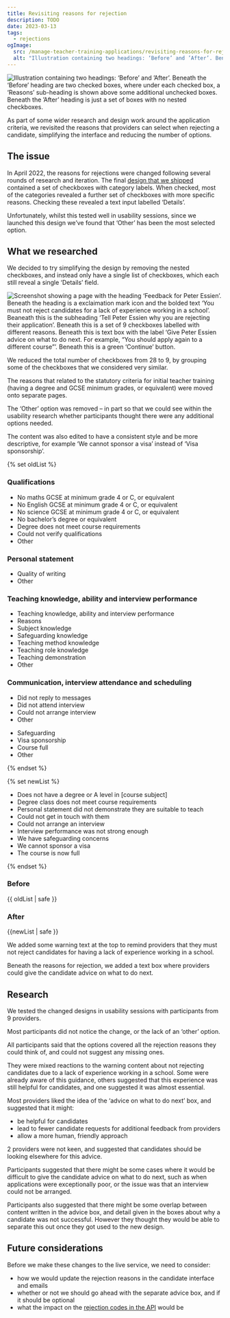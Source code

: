 ```yaml
---
title: Revisiting reasons for rejection
description: TODO
date: 2023-03-13
tags:
  - rejections
ogImage:
  src: /manage-teacher-training-applications/revisiting-reasons-for-rejection/reasons-for-rejection-revisited.png
  alt: "Illustration containing two headings: ‘Before’ and ’After’. Beneath the ‘Before’ heading are two checked boxes, where under each checked box, a ‘Reasons’ sub-heading is shown above some additional unchecked boxes. Beneath the ’After’ heading is just a set of boxes with no nested checkboxes."
---
```


![Illustration containing two headings: ‘Before’ and ’After’. Beneath the ‘Before’ heading are two checked boxes, where under each checked box, a ‘Reasons’ sub-heading is shown above some additional unchecked boxes. Beneath the ’After’ heading is just a set of boxes with no nested checkboxes.](reasons-for-rejection-revisited.png)

As part of some wider research and design work around the application criteria, we revisited the reasons that providers can select when rejecting a candidate, simplifying the interface and reducing the number of options.

## The issue

In April 2022, the reasons for rejections were changed following several rounds of research and iteration. The final [design that we shipped](/manage-teacher-training-applications/reasons-for-rejection-iteration-6/) contained a set of checkboxes with category labels. When checked, most of the categories revealed a further set of checkboxes with more specific reasons. Checking these revealed a text input labelled ‘Details’.

Unfortunately, whilst this tested well in usability sessions, since we launched this design we’ve found that ‘Other’ has been the most selected option.

## What we researched

We decided to try simplifying the design by removing the nested checkboxes, and instead only have a single list of checkboxes, which each still reveal a single ‘Details’ field.

![Screenshot showing a page with the heading ‘Feedback for Peter Essien’. Beneath the heading is a exclaimation mark icon and the bolded text ‘You must not reject candidates for a lack of experience working in a school’. Beaneath this is the subheading ‘Tell Peter Essien why you are rejecting their application’. Beneath this is a set of 9 checkboxes labelled with different reasons. Beneath this is text box with the label ‘Give Peter Essien advice on what to do next. For example, “You should apply again to a different course”’. Beneath this is a green ‘Continue’ button.](updated-rejection-reasons.png "New design for the candidate feedback screen")

We reduced the total number of checkboxes from 28 to 9, by grouping some of the checkboxes that we considered very similar.

The reasons that related to the statutory criteria for initial teacher training (having a degree and GCSE minimum grades, or equivalent) were moved onto separate pages.

The ‘Other’ option was removed – in part so that we could see within the usability research whether participants thought there were any additional options needed.

The content was also edited to have a consistent style and be more descriptive, for example ‘We cannot sponsor a visa’ instead of ‘Visa sponsorship’.

{% set oldList %}
<h3 class="govuk-heading-s">Qualifications</h3>
<ul class="govuk-list govuk-list--bullet">
  <li>No maths GCSE at minimum grade 4 or C, or equivalent</li>
  <li>No English GCSE at minimum grade 4 or C, or equivalent</li>
  <li>No science GCSE at minimum grade 4 or C, or equivalent</li>
  <li>No bachelor’s degree or equivalent</li>
  <li>Degree does not meet course requirements</li>
  <li>Could not verify qualifications</li>
  <li>Other</li>
</ul>

<h3 class="govuk-heading-s">Personal statement</h3>
<ul class="govuk-list govuk-list--bullet">
  <li>Quality of writing</li>
  <li>Other</li>
</ul>

<h3 class="govuk-heading-s">Teaching knowledge, ability and interview performance</h3>
<ul class="govuk-list govuk-list--bullet">
  <li>Teaching knowledge, ability and interview performance</li>
  <li>Reasons</li>
  <li>Subject knowledge</li>
  <li>Safeguarding knowledge</li>
  <li>Teaching method knowledge</li>
  <li>Teaching role knowledge</li>
  <li>Teaching demonstration</li>
  <li>Other</li>
</ul>

<h3 class="govuk-heading-s">Communication, interview attendance and scheduling</h3>
<ul class="govuk-list govuk-list--bullet">
  <li>Did not reply to messages</li>
  <li>Did not attend interview</li>
  <li>Could not arrange interview</li>
  <li>Other</li>
</ul>

<ul class="govuk-list govuk-list--bullet">
  <li>Safeguarding</li>
  <li>Visa sponsorship</li>
  <li>Course full</li>
  <li>Other</li>
</ul>
{% endset %}

{% set newList %}
  <ul class="govuk-list govuk-list--bullet">
    <li>Does not have a degree or A level in [course subject]</li>
    <li>Degree class does not meet course requirements</li>
    <li>Personal statement did not demonstrate they are suitable to teach</li>
    <li>Could not get in touch with them</li>
    <li>Could not arrange an interview</li>
    <li>Interview performance was not strong enough</li>
    <li>We have safeguarding concerns</li>
    <li>We cannot sponsor a visa</li>
    <li>The course is now full</li>
  </ul>
{% endset %}

<div class="govuk-grid-row">
  <div class="govuk-grid-column-one-half">
  <h3 class="govuk-heading-m">Before</h3>
    {{ oldList | safe }}
  </div>
  <div class="govuk-grid-column-one-half">
  <h3 class="govuk-heading-m">After</h3>
    {{newList | safe }}
  </div>
</div>

We added some warning text at the top to remind providers that they must not reject candidates for having a lack of experience working in a school.

Beneath the reasons for rejection, we added a text box where providers could give the candidate advice on what to do next.

## Research

We tested the changed designs in usability sessions with participants from 9 providers.

Most participants did not notice the change, or the lack of an ‘other’ option.

All participants said that the options covered all the rejection reasons they could think of, and could not suggest any missing ones.

They were mixed reactions to the warning content about not rejecting candidates due to a lack of experience working in a school. Some were already aware of this guidance, others suggested that this experience was still helpful for candidates, and one suggested it was almost essential.

Most providers liked the idea of the ‘advice on what to do next’ box, and suggested that it might:

* be helpful for candidates
* lead to fewer candidate requests for additional feedback from providers
* allow a more human, friendly approach

2 providers were not keen, and suggested that candidates should be looking elsewhere for this advice.

Participants suggested that there might be some cases where it would be difficult to give the candidate advice on what to do next, such as when applications were exceptionally poor, or the issue was that an interview could not be arranged.

Participants also suggested that there might be some overlap between content written in the advice box, and detail given in the boxes about why a candidate was not successful. However they thought they would be able to separate this out once they got used to the new design.

## Future considerations

Before we make these changes to the live service, we need to consider:

* how we would update the rejection reasons in the candidate interface and emails
* whether or not we should go ahead with the separate advice box, and if it should be optional
* what the impact on the [rejection codes in the API](https://www.apply-for-teacher-training.service.gov.uk/api-docs/v1.3/reference#rejectionreason-object) would be

